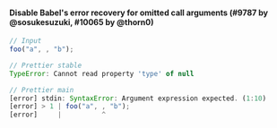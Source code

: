#### Disable Babel's error recovery for omitted call arguments (#9787 by @sosukesuzuki, #10065 by @thorn0)

<!-- prettier-ignore -->
```js
// Input
foo("a", , "b");

// Prettier stable
TypeError: Cannot read property 'type' of null

// Prettier main
[error] stdin: SyntaxError: Argument expression expected. (1:10)
[error] > 1 | foo("a", , "b");
[error]     |          ^
```
